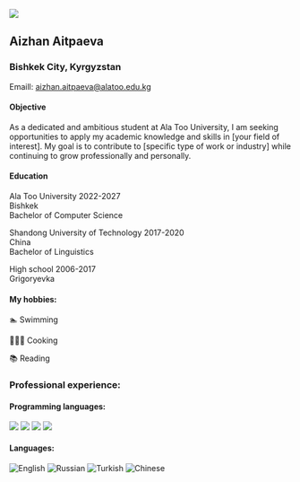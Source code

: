 ![](https://media.giphy.com/media/L8K62iTDkzGX6/giphy.gif) 

## Aizhan Aitpaeva

### Bishkek City, Kyrgyzstan


Emaill: aizhan.aitpaeva@alatoo.edu.kg



#### Objective
As a dedicated and ambitious student at Ala Too University, I am seeking opportunities to apply my academic knowledge and skills in [your field of interest]. My goal is to contribute to [specific type of work or industry] while continuing to grow professionally and personally.



#### Education
Ala Too University 2022-2027<br>
Bishkek<br>
Bachelor of Computer Science

Shandong University of Technology 2017-2020<br>
Сhina <br>
Bachelor of Linguistics 


High school  2006-2017<br>
Grigoryevka <br>


#### My hobbies:

 🏊  Swimming
 
 👩🏻‍🍳  Cooking
 
 📚  Reading


 ### Professional experience:

#### Programming languages:

<p>
 <img src="https://img.shields.io/badge/Java-ED8B00?style=for-the-badge&logo=java&logoColor=white" />
  <img src="https://img.shields.io/badge/Python-3776AB?style=for-the-badge&logo=python&logoColor=white" />
  <img src="https://img.shields.io/badge/HTML5-E34F26?style=for-the-badge&logo=html5&logoColor=white" />
  <img src="https://img.shields.io/badge/CSS3-1572B6?style=for-the-badge&logo=css3&logoColor=white" />
</p>


#### Languages:


![English](https://img.shields.io/badge/English-3DDC84?style=for-the-badge&logo=english&logoColor=white&labelColor=101010)
![Russian](https://img.shields.io/badge/Russian-3DDC84?style=for-the-badge&logo=russian&logoColor=white&labelColor=101010)
![Turkish](https://img.shields.io/badge/Turkish-3DDC84?style=for-the-badge&logo=turkish&logoColor=white&labelColor=101010)
![Chinese](https://img.shields.io/badge/Chinese-3DDC84?style=for-the-badge&logo=chinese&logoColor=white&labelColor=101010)



